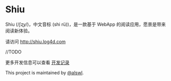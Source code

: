# Shiu

Shiu (/ʃʐy/)，中文音标 (shi rü))，是一款基于 WebApp 的阅读应用，愿景是带来阅读新体验。

请访问 http://shiu.log4d.com

//TODO

更多开发信息可以查看 [开发记录](https://github.com/alswl/shiu/blob/master/shiu_dev.asciidoc)

This project is maintained by [@alswl](http://log4d.com).
